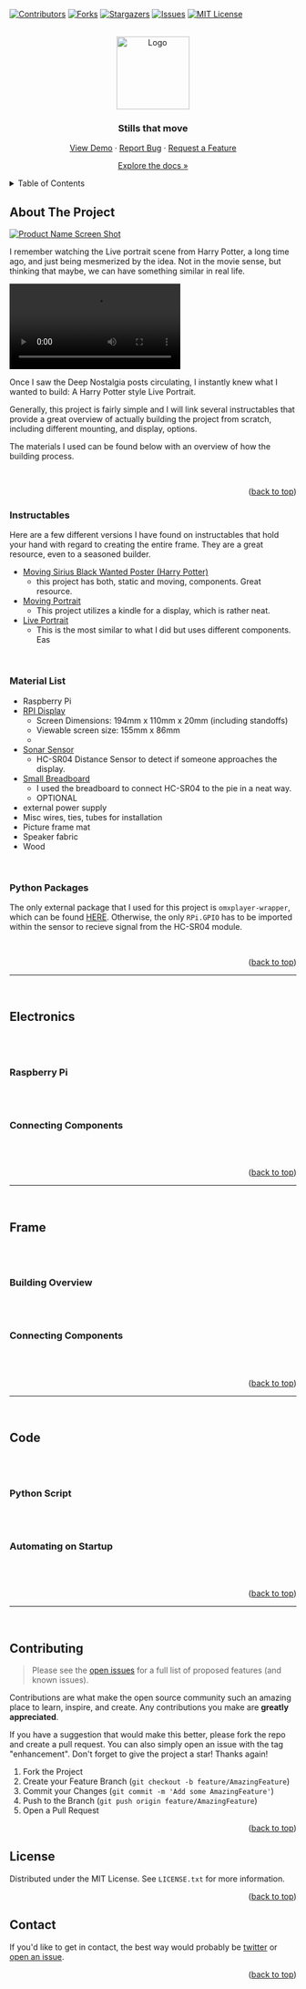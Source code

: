 <div id="top"></div>

<!-- PROJECT SHIELDS -->
<!--
*** I'm using markdown "reference style" links for readability.
*** Reference links are enclosed in brackets [ ] instead of parentheses ( ).
*** See the bottom of this document for the declaration of the reference variables
*** for contributors-url, forks-url, etc. This is an optional, concise syntax you may use.
*** https://www.markdownguide.org/basic-syntax/#reference-style-links
-->
[![Contributors][contributors-shield]][contributors-url]
[![Forks][forks-shield]][forks-url]
[![Stargazers][stars-shield]][stars-url]
[![Issues][issues-shield]][issues-url]
[![MIT License][license-shield]][license-url]



<!-- PROJECT LOGO -->
<br />
<div align="center">
  <a href="https://github.com/BardsWork/live-portrait">
    <img src="docs/images/portrait-icon.jpg" alt="Logo" width="128" height="128">
  </a>

<h3 align="center">Stills that move</h3>

  
[View Demo][demo-url] · [Report Bug][issues-url] · [Request a Feature][issues-url]

[Explore the docs »][docs-url]
</div>



<!-- TABLE OF CONTENTS -->
<details>
  <summary>Table of Contents</summary>
  <ol>
    <li><a href="#about-the-project">About The Project</a></li>
    <ul>
        <li><a href="#instructables">Instructables</a></li>        
        <li><a href="#material-list">Material List</a></li>
        <li><a href="#python-packages">Python Packages</a></li>
    </ul>
    <li><a href="#electronics">Electronics</a></li>
    <ul>        
        <li><a href="#raspberry-pi">Raspberry Pi</a></li>
        <li><a href="#connecting-components">Connecting Components</a></li>
    </ul>
    <li><a href="#frame">Frame</a></li>
    <ul>        
        <li><a href="#building-overview">Building Overview</a></li>
        <li><a href="#option-greeks">...</a></li>
    </ul>
    <li><a href="#code">Code</a></li>
    <ul>        
        <li><a href="#pyton script">Python Script</a></li>
        <li><a href="#automating-on-startup">Automating on Startup</a></li>
    </ul>
    <li><a href="#usage">Usage</a></li>
    <li><a href="#contributing">Contributing</a></li>
    <li><a href="#license">License</a></li>
    <li><a href="#contact">Contact</a></li>
  </ol>
</details>



<!-- ABOUT THE PROJECT -->
## About The Project

[![Product Name Screen Shot][product-screenshot]](https://github.com/BardsWork/live-portrait)

I remember watching the Live portrait scene from Harry Potter, a long time ago, and just being mesmerized by the idea. Not in the movie sense, but thinking that maybe, we can have something similar in real life. 

![Harry-Potter](docs/images/harry-potter.mp4)

Once I saw the Deep Nostalgia posts circulating, I instantly knew what I wanted to build: A Harry Potter style Live Portrait.

Generally, this project is fairly simple and I will link several instructables that provide a great overview of actually building the project from scratch, including different mounting, and display, options.

The materials I used can be found below with an overview of how the building process.

<br>

<p align="right">(<a href="#top">back to top</a>)</p>


### Instructables

Here are a few different versions I have found on instructables that hold your hand with regard to creating the entire frame. They are a great resource, even to a seasoned builder. 

- [Moving Sirius Black Wanted Poster (Harry Potter)](https://www.instructables.com/Moving-Sirius-Black-Wanted-Poster-Harry-Potter/)
  - this project has both, static and moving, components. Great resource.
- [Moving Portrait](https://www.instructables.com/Real-Life-Harry-Potter-Moving-Portraits/)
  - This project utilizes a kindle for a display, which is rather neat.
- [Live Portrait](https://www.instructables.com/Moving-Portrait-Project/)
  - This is the most similar to what I did but uses different components. Eas

<br>

### Material List

- Raspberry Pi
- [RPI Display](https://www.amazon.com/gp/product/B08H8HZRLQ/ref=ppx_yo_dt_b_search_asin_title?ie=UTF8&psc=1) 
	- Screen Dimensions: 194mm x 110mm x 20mm (including standoffs)
	- Viewable screen size: 155mm x 86mm
	- 
- [Sonar Sensor](https://www.amazon.com/SunFounder-Ultrasonic-Distance-Duemilanove-Rapsberry/dp/B00E0NXTJW/ref=sr_1_3?crid=1STSTGBNHABY2&keywords=raspberry+pi+sonar&qid=1647537058&sprefix=raspberry+pi+sonar%2Caps%2C70&sr=8-3)
	- HC-SR04 Distance Sensor to detect if someone approaches the display.
- [Small Breadboard](https://www.adafruit.com/product/65?gclid=Cj0KCQjwuMuRBhCJARIsAHXdnqNBWZgG56fXo5GaRW447T3WEkhPY-iQbos_eT4XzDZ9KkuwlbOcBSQaAgNQEALw_wcB)
	- I used the breadboard to connect HC-SR04 to the pie in a neat way. 
	- OPTIONAL
- external power supply
- Misc wires, ties, tubes for installation
- Picture frame mat
- Speaker fabric
- Wood


<br>

### Python Packages

The only external package that I used for this project is `omxplayer-wrapper`, which can be found [HERE](https://github.com/willprice/python-omxplayer-wrapper). Otherwise, the only `RPi.GPIO` has to be imported within the sensor to recieve signal from the HC-SR04 module.


<br>


<p align="right">(<a href="#top">back to top</a>)</p>

-----------------------

<br>

<!-- ELECTRONICS -->
## Electronics

<br>


<br>

### Raspberry Pi

<br>



<br>

### Connecting Components

<br>



<br>

<p align="right">(<a href="#top">back to top</a>)</p>

-----------------------

<br>

<!-- FRAME -->
## Frame

<br>


<br>

### Building Overview

<br>



<br>

### Connecting Components

<br>



<br>

<p align="right">(<a href="#top">back to top</a>)</p>

-----------------------

<br>

<!-- CODE -->
## Code

<br>


<br>

### Python Script

<br>



<br>

### Automating on Startup

<br>



<br>

<p align="right">(<a href="#top">back to top</a>)</p>

-----------------------

<br>

<!-- CONTRIBUTING -->
## Contributing

> Please see the [open issues](https://github.com/BardsWork/live-portrait/issues) for a full list of proposed features (and known issues).

Contributions are what make the open source community such an amazing place to learn, inspire, and create. Any contributions you make are **greatly appreciated**.

If you have a suggestion that would make this better, please fork the repo and create a pull request. You can also simply open an issue with the tag "enhancement".
Don't forget to give the project a star! Thanks again!

1. Fork the Project
2. Create your Feature Branch (`git checkout -b feature/AmazingFeature`)
3. Commit your Changes (`git commit -m 'Add some AmazingFeature'`)
4. Push to the Branch (`git push origin feature/AmazingFeature`)
5. Open a Pull Request

<p align="right">(<a href="#top">back to top</a>)</p>



<!-- LICENSE -->
## License

Distributed under the MIT License. See `LICENSE.txt` for more information.

<p align="right">(<a href="#top">back to top</a>)</p>



<!-- CONTACT -->
## Contact

If you'd like to get in contact, the best way would probably be [twitter][@twitter-handle] or [open an issue][issues-url].


<p align="right">(<a href="#top">back to top</a>)</p>




<!-- MARKDOWN LINKS & IMAGES -->
<!-- https://www.markdownguide.org/basic-syntax/#reference-style-links -->
[contributors-shield]: https://img.shields.io/github/contributors/BardsWork/live-portrait.svg?style=for-the-badge
[contributors-url]: https://github.com/BardsWork/live-portrait/graphs/contributors
[forks-shield]: https://img.shields.io/github/forks/BardsWork/live-portrait.svg?style=for-the-badge
[forks-url]: https://github.com/BardsWork/live-portrait/network/members
[stars-shield]: https://img.shields.io/github/stars/BardsWork/live-portrait.svg?style=for-the-badge
[stars-url]: https://github.com/BardsWork/live-portrait/stargazers
[issues-shield]: https://img.shields.io/github/issues/BardsWork/live-portrait.svg?style=for-the-badge
[issues-url]: https://github.com/BardsWork/live-portrait/issues
[license-shield]: https://img.shields.io/github/license/BardsWork/live-portrait.svg?style=for-the-badge
[license-url]: https://github.com/BardsWork/live-portrait/blob/main/LICENSE
[docs-url]: https://github.com/BardsWork/live-portrait
[demo-url]: https://docs.google.com/spreadsheets/d/e/2PACX-1vQD9kuzgQscJvd3i1dpvPIv7z4UCZ6HyHy3v_VGM449rp1JgG7No2_i8QV4IW87M-tIllyZCC6ng0FX/pubhtml?gid=4&single=true
[product-screenshot]: docs/images/animated-image.gif
[@twitter-handle]: https://twitter.com/bardswork
[@github-url]: https://github.com/BardsWork
